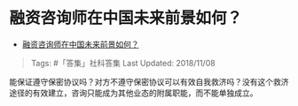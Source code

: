 # 融资咨询师在中国未来前景如何？

- [融资咨询师在中国未来前景如何？](https://www.zhihu.com/question/301504525/answer/527171096)

>Tags: #「答集」社科答集
>Last Updated: 2018/11/08

能保证遵守保密协议吗？对方不遵守保密协议可以有效自我救济吗？没有这个救济途径的有效建立，咨询只能成为其他业态的附属职能，而不能单独成立。